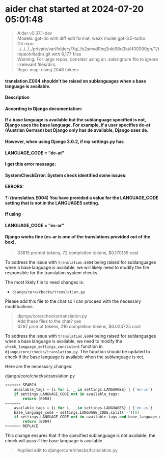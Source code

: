
# aider chat started at 2024-07-20 05:01:48

> Aider v0.37.1-dev  
> Models: gpt-4o with diff edit format, weak model gpt-3.5-turbo  
> Git repo: ../../../../private/var/folders/7q/_fx2smvd0hq3nkt98d3kt4f00000gn/T/tmpeoh4iadn/.git with 6,177 files  
> Warning: For large repos, consider using an .aiderignore file to ignore irrelevant files/dirs.  
> Repo-map: using 2048 tokens  

#### translation.E004 shouldn't be raised on sublanguages when a base language is available.  
#### Description  
#### 	  
#### According to Django documentation:  
#### If a base language is available but the sublanguage specified is not, Django uses the base language. For example, if a user specifies de-at (Austrian German) but Django only has de available, Django uses de.  
#### However, when using Django 3.0.2, if my settings.py has  
#### LANGUAGE_CODE = "de-at"  
#### I get this error message:  
#### SystemCheckError: System check identified some issues:  
#### ERRORS:  
#### ?: (translation.E004) You have provided a value for the LANGUAGE_CODE setting that is not in the LANGUAGES setting.  
#### If using  
#### LANGUAGE_CODE = "es-ar"  
#### Django works fine (es-ar is one of the translations provided out of the box).  
> 33815 prompt tokens, 72 completion tokens, $0.170155 cost  

To address the issue with `translation.E004` being raised for sublanguages when a base language is available, we will likely need to modify the file responsible for the translation system checks.

The most likely file to need changes is:
- `django/core/checks/translation.py`

Please add this file to the chat so I can proceed with the necessary modifications.

> django/core/checks/translation.py  
> Add these files to the chat? yes  
> 4297 prompt tokens, 216 completion tokens, $0.024725 cost  

To address the issue with `translation.E004` being raised for sublanguages when a base language is available, we need to modify the `check_language_settings_consistent` function in `django/core/checks/translation.py`. The function should be updated to check if the base language is available when the sublanguage is not.

Here are the necessary changes:

django/core/checks/translation.py
```python
<<<<<<< SEARCH
    available_tags = {i for i, _ in settings.LANGUAGES} | {'en-us'}
    if settings.LANGUAGE_CODE not in available_tags:
        return [E004]
=======
    available_tags = {i for i, _ in settings.LANGUAGES} | {'en-us'}
    base_language_code = settings.LANGUAGE_CODE.split('-')[0]
    if settings.LANGUAGE_CODE not in available_tags and base_language_code not in available_tags:
        return [E004]
>>>>>>> REPLACE
```

This change ensures that if the specified sublanguage is not available, the check will pass if the base language is available.

> Applied edit to django/core/checks/translation.py  
